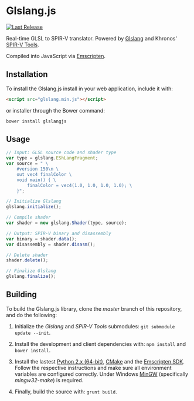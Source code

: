 Glslang.js
==========
[![Last Release](https://img.shields.io/badge/version-1.0.0-brightgreen.svg?style=flat)](https://github.com/AlexAltea/glslang.js/releases)

Real-time GLSL to SPIR-V translator. Powered by [Glslang](https://www.opengl.org/sdk/tools/glslang/) and Khronos' [SPIR-V Tools](https://github.com/KhronosGroup/SPIRV-Tools).

Compiled into JavaScript via [Emscripten](https://github.com/kripken/emscripten).

## Installation
To install the Glslang.js install in your web application, include it with:
```html
<script src="glslang.min.js"></script>
```
or installer through the Bower command:
```
bower install glslangjs
```

## Usage                                                      
```javascript
// Input: GLSL source code and shader type
var type = glslang.EShLangFragment;
var source = " \
    #version 150\n \
    out vec4 finalColor \
    void main() { \
        finalColor = vec4(1.0, 1.0, 1.0, 1.0); \
    }";

// Initialize Glslang
glslang.initialize();

// Compile shader
var shader = new glslang.Shader(type, source);

// Output: SPIR-V binary and disassembly
var binary = shader.data();
var disassembly = shader.disasm();

// Delete shader
shader.delete();

// Finalize Glslang
glslang.finalize();
```

## Building
To build the Glslang.js library, clone the *master* branch of this repository, and do the following:

1. Initialize the *Glslang* and *SPIR-V Tools* submodules: `git submodule update --init`.

2. Install the development and client dependencies with: `npm install` and `bower install`.

3. Install the lastest [Python 2.x (64-bit)](https://www.python.org/downloads/), [CMake](http://www.cmake.org/download/) and the [Emscripten SDK](http://kripken.github.io/emscripten-site/docs/getting_started/downloads.html). Follow the respective instructions and make sure all environment variables are configured correctly. Under Windows [MinGW](http://www.mingw.org/) (specifically *mingw32-make*) is required.

4. Finally, build the source with: `grunt build`.
